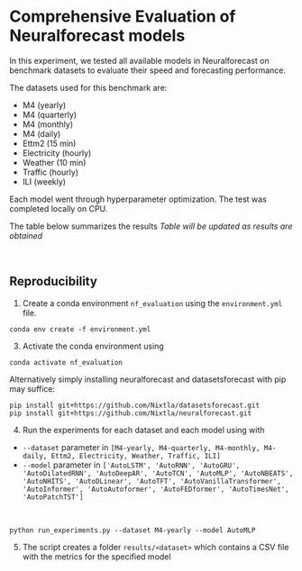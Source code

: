 # Comprehensive Evaluation of Neuralforecast models

In this experiment, we tested all available models in Neuralforecast on benchmark datasets to evaluate their speed and forecasting performance.

The datasets used for this benchmark are:
- M4 (yearly)
- M4 (quarterly)
- M4 (monthly)
- M4 (daily)
- Ettm2 (15 min)
- Electricity (hourly)
- Weather (10 min)
- Traffic (hourly)
- ILI (weekly)

Each model went through hyperparameter optimization. The test was completed locally on CPU.

The table below summarizes the results
*Table will be updated as results are obtained*

<br>

## Reproducibility

1. Create a conda environment `nf_evaluation` using the `environment.yml` file.
  ```shell
  conda env create -f environment.yml
  ```

3. Activate the conda environment using 
  ```shell
  conda activate nf_evaluation
  ```

Alternatively simply installing neuralforecast and datasetsforecast with pip may suffice:
```
pip install git+https://github.com/Nixtla/datasetsforecast.git
pip install git+https://github.com/Nixtla/neuralforecast.git
```

4. Run the experiments for each dataset and each model using with 
- `--dataset` parameter in `[M4-yearly, M4-quarterly, M4-monthly, M4-daily, Ettm2, Electricity, Weather, Traffic, ILI]`
- `--model` parameter in `['AutoLSTM', 'AutoRNN', 'AutoGRU', 'AutoDilatedRNN', 'AutoDeepAR', 'AutoTCN', 'AutoMLP', 'AutoNBEATS', 'AutoNHITS', 'AutoDLinear', 'AutoTFT', 'AutoVanillaTransformer', 'AutoInformer', 'AutoAutoformer', 'AutoFEDformer', 'AutoTimesNet', 'AutoPatchTST']`
<br>

```shell
python run_experiments.py --dataset M4-yearly --model AutoMLP
```

5. The script creates a folder `results/<dataset>` which contains a CSV file with the metrics for the specified model